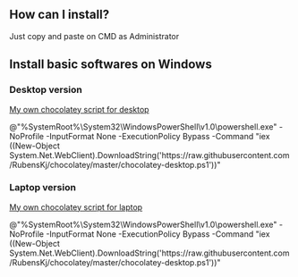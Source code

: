 ## How can I install?

Just copy and paste on CMD as Administrator

## Install basic softwares on Windows

### Desktop version

[My own chocolatey script for desktop](https://raw.githubusercontent.com/RubensKj/chocolatey/master/chocolatey-desktop.ps1) 

@"%SystemRoot%\System32\WindowsPowerShell\v1.0\powershell.exe" -NoProfile -InputFormat None -ExecutionPolicy Bypass -Command "iex ((New-Object System.Net.WebClient).DownloadString('https<span>://raw.githubusercontent.com/RubensKj/chocolatey/master/chocolatey-desktop.ps1</span>'))"


### Laptop version

[My own chocolatey script for laptop](https://raw.githubusercontent.com/RubensKj/chocolatey/master/chocolatey-desktop.ps1)

@"%SystemRoot%\System32\WindowsPowerShell\v1.0\powershell.exe" -NoProfile -InputFormat None -ExecutionPolicy Bypass -Command "iex ((New-Object System.Net.WebClient).DownloadString('https<span>://raw.githubusercontent.com/RubensKj/chocolatey/master/chocolatey-desktop.ps1</span>'))"



